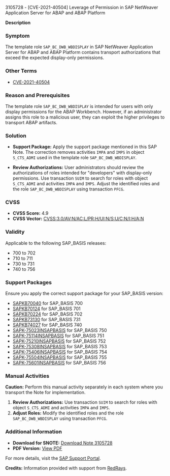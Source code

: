 3105728 - [CVE-2021-40504] Leverage of Permission in SAP NetWeaver Application Server for ABAP and ABAP Platform

**Description**

### Symptom
The template role `SAP_BC_DWB_WBDISPLAY` in SAP NetWeaver Application Server for ABAP and ABAP Platform contains transport authorizations that exceed the expected display-only permissions.

### Other Terms
- [CVE-2021-40504](https://cve.mitre.org/cgi-bin/cvename.cgi?name=CVE-2021-40504)

### Reason and Prerequisites
The template role `SAP_BC_DWB_WBDISPLAY` is intended for users with only display permissions for the ABAP Workbench. However, if an administrator assigns this role to a malicious user, they can exploit the higher privileges to transport ABAP artifacts.

### Solution
- **Support Package:** Apply the support package mentioned in this SAP Note. The correction removes activities `IMPA` and `IMPS` in object `S_CTS_ADMI` used in the template role `SAP_BC_DWB_WBDISPLAY`.
  
- **Review Authorizations:** User administrators should review the authorizations of roles intended for "developers" with display-only permissions. Use transaction `SUIM` to search for roles with object `S_CTS_ADMI` and activities `IMPA` and `IMPS`. Adjust the identified roles and the role `SAP_BC_DWB_WBDISPLAY` using transaction `PFCG`.

### CVSS
- **CVSS Score:** 4.9
- **CVSS Vector:** [CVSS:3.0/AV:N/AC:L/PR:H/UI:N/S:U/C:N/I:H/A:N](https://www.first.org/cvss/calculator/3.0#CVSS:3.0/AV:N/AC:L/PR:H/UI:N/S:U/C:N/I:H/A:N)

### Validity
Applicable to the following SAP_BASIS releases:
- 700 to 702
- 710 to 711
- 730 to 731
- 740 to 756

### Support Packages
Ensure you apply the correct support package for your SAP_BASIS version:

- [SAPKB70040](https://me.sap.com/supportpackage/SAPKB70040) for SAP_BASIS 700
- [SAPKB70124](https://me.sap.com/supportpackage/SAPKB70124) for SAP_BASIS 701
- [SAPKB70224](https://me.sap.com/supportpackage/SAPKB70224) for SAP_BASIS 702
- [SAPKB73130](https://me.sap.com/supportpackage/SAPKB73130) for SAP_BASIS 731
- [SAPKB74027](https://me.sap.com/supportpackage/SAPKB74027) for SAP_BASIS 740
- [SAPK-75023INSAPBASIS](https://me.sap.com/supportpackage/SAPK-75023INSAPBASIS) for SAP_BASIS 750
- [SAPK-75114INSAPBASIS](https://me.sap.com/supportpackage/SAPK-75114INSAPBASIS) for SAP_BASIS 751
- [SAPK-75210INSAPBASIS](https://me.sap.com/supportpackage/SAPK-75210INSAPBASIS) for SAP_BASIS 752
- [SAPK-75308INSAPBASIS](https://me.sap.com/supportpackage/SAPK-75308INSAPBASIS) for SAP_BASIS 753
- [SAPK-75406INSAPBASIS](https://me.sap.com/supportpackage/SAPK-75406INSAPBASIS) for SAP_BASIS 754
- [SAPK-75504INSAPBASIS](https://me.sap.com/supportpackage/SAPK-75504INSAPBASIS) for SAP_BASIS 755
- [SAPK-75601INSAPBASIS](https://me.sap.com/supportpackage/SAPK-75601INSAPBASIS) for SAP_BASIS 756

### Manual Activities
**Caution:** Perform this manual activity separately in each system where you transport the Note for implementation.

1. **Review Authorizations:** Use transaction `SUIM` to search for roles with object `S_CTS_ADMI` and activities `IMPA` and `IMPS`.
2. **Adjust Roles:** Modify the identified roles and the role `SAP_BC_DWB_WBDISPLAY` using transaction `PFCG`.

### Additional Information
- **Download for SNOTE:** [Download Note 3105728](https://notesdownloads.sap.com/note/0040000001605222021)
- **PDF Version:** [View PDF](https://userapps.support.sap.com/sap/support/sfm/notes/print/0003105728?language=en-US&token=6D908576AC75014E50FB3327FCFE67BA)

For more details, visit the [SAP Support Portal](https://me.sap.com/).

**Credits:** Information provided with support from [RedRays](https://redrays.io).